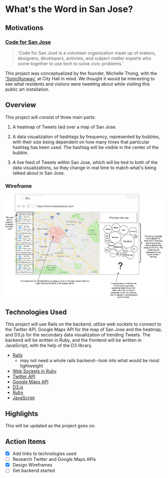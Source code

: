 # What's the Word in San Jose?

## Motivations
### [__Code for San Jose__](http://www.codeforsanjose.com/)

> 'Code for San José is a volunteer organization made up of makers,
> designers, developers, activists, and subject matter experts who come 
> together to use tech to solve civic problems.'

This project was conceptualized by the founder, Michelle Thong, with the ['SonicRunway'](https://www.mercurynews.com/2017/11/04/sonic-runway-brightens-san-jose-city-hall-plaza/) at City Hall in mind. We thought it would be interesting to see what residents and visitors were tweeting about while visiting this public art installation. 

## Overview 

This project will consist of three main parts: 

1. A heatmap of Tweets laid over a map of San Jose.

2. A data visualization of hashtags by frequency, represented by bubbles, with their size being dependent on how many times that particular hashtag has been used. The hashtag will be visible in the center of the bubble.

3. A live feed of Tweets within San Jose, which will be tied to both of the data visualizations, so they change in real time to match what's being talked about in San Jose.

### Wireframe 

![Wireframe for Twitter San Jose](https://github.com/gardenFiend138/Tweetin-around-Town/blob/master/wireframes/twitter_sj.png)

## Technologies Used 

This project will use Rails on the backend, utilize web sockets to connect to the Twitter API, Google Maps API for the map of San Jose and the heatmap, and D3.js for the secondary data visualization of trending Tweets. The backend will be written in Ruby, and the frontend will be written in JavaScript, with the help of the D3 library. 

* [Rails](http://guides.rubyonrails.org/)
  * may not need a whole rails backend--look into what would be most lightweight
* [Web Sockets in Ruby](https://ruby-doc.org/stdlib-1.9.3/libdoc/socket/rdoc/Socket.html)
* [Twitter API](https://developer.twitter.com/en/docs)
* [Google Maps API](https://developers.google.com/maps/)
* [D3.js](https://github.com/d3/d3/wiki)
* [Ruby](http://ruby-doc.org/)
* [JavaScript](https://developer.mozilla.org/en-US/docs/Web/JavaScript)

## Highlights 
This will be updated as the project goes on.

## Action Items 
- [x] Add links to technologies used 
- [ ] Research Twitter and Google Maps APIs
- [x] Design Wireframes
- [ ] Get backend started